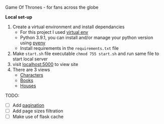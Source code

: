 Game Of Thrones - for fans across the globe

**Local set-up**
1. Create a virtual environment and install dependancies
    - For this project I used [virtual env](https://virtualenv.pypa.io/en/latest/installation.html)
    - Python 3.9.1, you can install and/or manage your python version using [pyenv](https://github.com/pyenv/pyenv)
    - Install requirements in the ```requirements.txt``` file
2. Make ```start.sh``` file executable ```chmod 755 start.sh``` and run same file to start local server
3. visit [localhost:5000](http://127.0.0.1:5000/) to view site
4. There are 3 views
    - [Characters](http://127.0.0.1:5000/characters)
    - [Books](http://127.0.0.1:5000/books)
    - [Houses](http://127.0.0.1:5000/houses)

TODO:

- [ ] Add [pagination](https://pythonhosted.org/Flask-paginate/)
- [ ] Add page sizes filtration
- [ ] Make use of flask cache